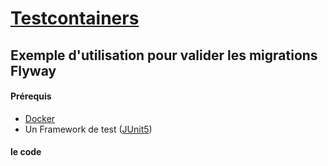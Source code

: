 # [Testcontainers](https://www.testcontainers.org/)
## Exemple d'utilisation pour valider les migrations Flyway

#### Prérequis
- [Docker](https://www.testcontainers.org/supported_docker_environment/)
- Un Framework de test ([JUnit5](https://junit.org/junit5/))

#### le code


